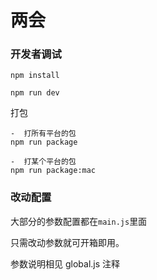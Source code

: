 # 两会

### 开发者调试

```
npm install
```

```
npm run dev
```

打包

```
-  打所有平台的包
npm run package

-  打某个平台的包
npm run package:mac
```

### 改动配置

大部分的参数配置都在`main.js`里面

只需改动参数就可开箱即用。

参数说明相见 global.js 注释
